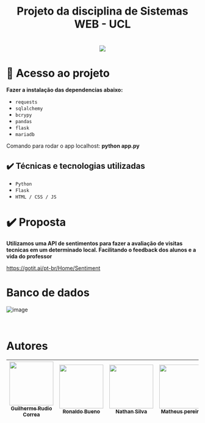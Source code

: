 
<h1 align="center">Projeto da disciplina de Sistemas WEB - UCL<h1/>


<p align="center">
<img src="http://img.shields.io/static/v1?label=STATUS&message=%20CONCLUIDO&color=GREEN&style=for-the-badge"/>
</p>

# 📁 Acesso ao projeto

 
**Fazer a instalação das dependencias abaixo:**

- ``requests``
- ``sqlalchemy``
- ``bcrypy``
- ``pandas``
- ``flask``
- ``mariadb``

Comando para rodar o app localhost: <strong>python app.py</strong>

  ## ✔️ Técnicas e tecnologias utilizadas

- ``Python``
- ``Flask``
- ``HTML / CSS / JS``
  
 # ✔️ **Proposta**
 
**Utilizamos uma API de sentimentos para fazer a avaliação de visitas tecnicas em um determinado local. Facilitando o feedback dos alunos e a vida do professor**
  
https://gotit.ai/pt-br/Home/Sentiment


# Banco de dados 
![image](https://user-images.githubusercontent.com/90154109/145490198-cdd95dd3-7d63-44a7-8e15-ddcec8592a60.png)    


<br>  

# Autores

 [<img  src="https://avatars.githubusercontent.com/u/90154109?v=4" width=115><br><sub>Guilherme Rudio Correa</sub>](https://github.com/Rudio1)|  [<img src="https://avatars.githubusercontent.com/u/44504078?v=4" width=115><br><sub>Ronaldo Bueno</sub>](https://github.com/Ronaldobueno16)|  [<img src="https://avatars.githubusercontent.com/u/114961313?v=4" width=115><br><sub>Nathan Silva</sub>](https://github.com/Nathansilva20)| [<img src="https://avatars.githubusercontent.com/u/93499456?v=4" width=115><br><sub>Matheus pereira</sub>](https://github.com/Matheuspereira01)| 
| :---: | :---: | :---: | :---: |
  

